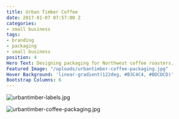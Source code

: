 ```yaml
---
title: Urban Timber Coffee
date: 2017-01-07 07:57:00 Z
categories:
- small business
tags:
- branding
- packaging
- small business
position: 4
Hero Text: Designing packaging for Northwest coffee roasters.
Featured Image: "/uploads/urbantimber-coffee-packaging.jpg"
Hover Background: 'linear-gradient(122deg, #B3C4C4, #BDCDCD)'
Bootstrap Columns: 6
---
```


![urbantimber-labels.jpg](/uploads/urbantimber-labels.jpg)

![urbantimber-coffee-packaging.jpg](/uploads/urbantimber-coffee-packaging.jpg)